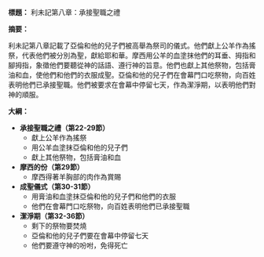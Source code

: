 **標題：** 利未記第八章：承接聖職之禮

**摘要：**

利未記第八章記載了亞倫和他的兒子們被高舉為祭司的儀式。他們獻上公羊作為搖祭，代表他們被分別為聖，獻給耶和華。摩西用公羊的血塗抹他們的耳垂、拇指和腳拇指，象徵他們要聽從神的話語、遵行神的旨意。他們也獻上其他祭物，包括膏油和血，使他們和他們的衣服成聖。亞倫和他的兒子們在會幕門口吃祭物，向百姓表明他們已承接聖職。他們被要求在會幕中停留七天，作為潔淨期，以表明他們對神的順服。

**大綱：**

* **承接聖職之禮（第22-29節）**
    * 獻上公羊作為搖祭
    * 用公羊血塗抹亞倫和他的兒子們
    * 獻上其他祭物，包括膏油和血
* **摩西的份（第29節）**
    * 摩西得著羊胸部的肉作為賞賜
* **成聖儀式（第30-31節）**
    * 用膏油和血塗抹亞倫和他的兒子們和他們的衣服
    * 他們在會幕門口吃祭物，向百姓表明他們已承接聖職
* **潔淨期（第32-36節）**
    * 剩下的祭物要焚燒
    * 亞倫和他的兒子們要在會幕中停留七天
    * 他們要遵守神的吩咐，免得死亡